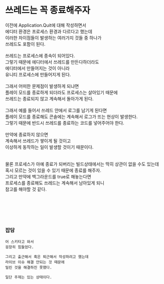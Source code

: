 # 쓰레드는 꼭 종료해주자

이전에 Application.Quit에 대해 작성하면서</br>
에디터 환경은 프로세스 환경과 다르다고 했는데</br>
이러한 차이점들이 발생하는 여러가지 것들 중 하나가</br>
쓰레드도 포함이 된다.</br>
</br>
쓰레드는 프로세스에 종속이 되어있다.</br>
그렇기 때문에 에디터에서 쓰레드를 만든다하더라도</br>
에디터에서 만들어지는 것이 아니라</br>
유니티 프로세스에 만들어지게 된다.</br>
</br>
그래서 어떠한 문제점이 발생하게 되냐면</br>
플레이 모드를 종료하게 되더라도 프로세스는 살아있기 때문에</br>
쓰레드는 종료되지 않고 계속해서 돌아가게 된다.</br>
</br>
그래서 예를 들어서 쓰레드 안에서 로그를 남기게 된다면</br>
플레이 모드를 종료해도 콘솔에는 계속해서 로그가 뜨는 현상이 발생한다.</br>
그렇기 때문에 반드시 쓰레드를 종료하는 코드를 넣어주어야 한다.</br>
</br>
만약에 종료하지 않으면</br>
계속해서 쓰레드가 쌓이게 될 것이고</br>
이상하게 동작하는 일이 발생할 것이기 때문이다.</br>
</br>
</br>
물론 프로세스가 아예 종료가 되버리는 빌드상태에서는 딱히 상관이 없을 수도 있는데</br>
혹시 모르는 것이 있을 수 있기 때문에 종료를 해주자.</br>
그리고 만약에 백그라운드를 true로 해놓는다면</br>
프로세스를 종료해도 쓰레드는 계속해서 남아있게 되니</br>
참고를 해야할 것 같다.</br>
</br>
</br>
</br>
</br>
</br>
### 잡담

```
어 스키타고 와서
굉장히 힘들었다.

그리고 출근해서 혹은 퇴근해서 작성하려고 했는데
라이브 이슈 해결 안되는 것 때문에
밀린 것을 해결하진 못했다.

일단 주제는 있는 상태이다.
```